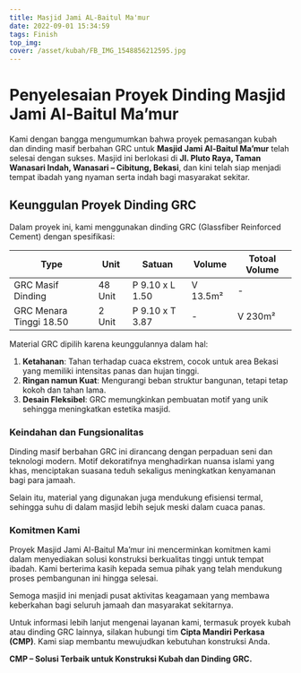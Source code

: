```yaml
---
title: Masjid Jami AL-Baitul Ma'mur
date: 2022-09-01 15:34:59
tags: Finish
top_img:
cover: /asset/kubah/FB_IMG_1548856212595.jpg
---
```


# **Penyelesaian Proyek Dinding Masjid Jami Al-Baitul Ma’mur**  

Kami dengan bangga mengumumkan bahwa proyek pemasangan kubah dan dinding masif berbahan GRC untuk **Masjid Jami Al-Baitul Ma’mur** telah selesai dengan sukses. Masjid ini berlokasi di **Jl. Pluto Raya, Taman Wanasari Indah, Wanasari – Cibitung, Bekasi**, dan kini telah siap menjadi tempat ibadah yang nyaman serta indah bagi masyarakat sekitar.  

## **Keunggulan Proyek Dinding GRC**  
Dalam proyek ini, kami menggunakan dinding GRC (Glassfiber Reinforced Cement) dengan spesifikasi:  

|       Type      |  Unit  | Satuan |   Volume    | Totoal Volume |
| --------------- | ------ | ------ | ----------- | ------------- |
| GRC Masif Dinding | 48 Unit | P 9.10 x L 1.50 | V 13.5m² | -       |
| GRC Menara Tinggi 18.50 | 2 Unit | P 9.10 x T 3.87 | - |  V 230m²      |

Material GRC dipilih karena keunggulannya dalam hal:  
1. **Ketahanan**: Tahan terhadap cuaca ekstrem, cocok untuk area Bekasi yang memiliki intensitas panas dan hujan tinggi.  
2. **Ringan namun Kuat**: Mengurangi beban struktur bangunan, tetapi tetap kokoh dan tahan lama.  
3. **Desain Fleksibel**: GRC memungkinkan pembuatan motif yang unik sehingga meningkatkan estetika masjid.  

### **Keindahan dan Fungsionalitas**  
Dinding masif berbahan GRC ini dirancang dengan perpaduan seni dan teknologi modern. Motif dekoratifnya menghadirkan nuansa islami yang khas, menciptakan suasana teduh sekaligus meningkatkan kenyamanan bagi para jamaah.  

Selain itu, material yang digunakan juga mendukung efisiensi termal, sehingga suhu di dalam masjid lebih sejuk meski dalam cuaca panas.  

### **Komitmen Kami**  
Proyek Masjid Jami Al-Baitul Ma’mur ini mencerminkan komitmen kami dalam menyediakan solusi konstruksi berkualitas tinggi untuk tempat ibadah. Kami berterima kasih kepada semua pihak yang telah mendukung proses pembangunan ini hingga selesai.  

Semoga masjid ini menjadi pusat aktivitas keagamaan yang membawa keberkahan bagi seluruh jamaah dan masyarakat sekitarnya.  

Untuk informasi lebih lanjut mengenai layanan kami, termasuk proyek kubah atau dinding GRC lainnya, silakan hubungi tim **Cipta Mandiri Perkasa (CMP)**. Kami siap membantu mewujudkan kebutuhan konstruksi Anda.  

**CMP – Solusi Terbaik untuk Konstruksi Kubah dan Dinding GRC.**